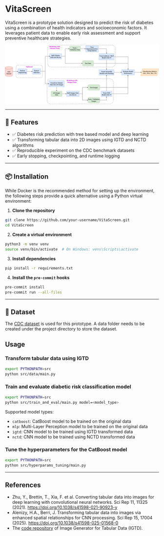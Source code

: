 # VitaScreen

VitaScreen is a prototype solution designed to predict the risk of diabetes using a combination of health indicators and socioeconomic factors. It leverages patient data to enable early risk assessment and support preventive healthcare strategies.

![Methodology Diagram](img/methodology.png)

---

## 🚀 Features

- ✅ Diabetes risk prediction with tree based model and deep learning
- ✅ Transforming tabular data into 2D images using IGTD and NCTD algorithms
- ✅ Reproducible experiment on the CDC benchmark datasets
- ✅ Early stopping, checkpointing, and runtime logging

---

## 📦 Installation

While Docker is the recommended method for setting up the environment, the following steps provide a quick alternative using a Python virtual environment:

1. **Clone the repository**
```bash
git clone https://github.com/your-username/VitaScreen.git
cd VitaScreen
```

2. **Create a virtual environment**
```bash
python3 -m venv venv
source venv/bin/activate  # On Windows: venv\Scripts\activate
```

3. **Install dependencies**
```bash
pip install -r requirements.txt
```

4. **Install the `pre-commit` hooks**
```bash
pre-commit install
pre-commit run --all-files
```

---

## 📂 Dataset

The [CDC dataset](https://archive.ics.uci.edu/dataset/891/cdc+diabetes+health+indicators) is used for this prototype. A data folder needs to be created under the project directory to store the dataset.

## Usage

### Transform tabular data using IGTD

```bash
export PYTHONPATH=src
python src/data/main.py
```

### Train and evaluate diabetic risk classification model

```bash
export PYTHONPATH=src
python src/train_and_eval/main.py model=<model_type>
```

Supported model types:

* `catboost`: CatBoost model to be trained on the original data
* `mlp`: Multi-Layer Perception model to be trained on the original data
* `igtd`: CNN model to be trained using IGTD transformed data
* `nctd`: CNN model to be trained using NCTD transformed data

### Tune the hyperparameters for the CatBoost model

```bash
export PYTHONPATH=src
python src/hyperparams_tuning/main.py
```

---

## References

* Zhu, Y., Brettin, T., Xia, F. et al. Converting tabular data into images for deep learning with convolutional neural networks. Sci Rep 11, 11325 (2021). https://doi.org/10.1038/s41598-021-90923-y
* Alenizy, H.A., Berri, J. Transforming tabular data into images via enhanced spatial relationships for CNN processing. Sci Rep 15, 17004 (2025). https://doi.org/10.1038/s41598-025-01568-0
* The [code repository](https://github.com/zhuyitan/IGTD) of Image Generator for Tabular Data (IGTD).

